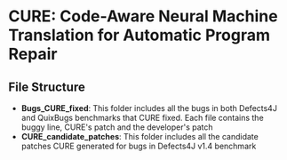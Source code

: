 # CURE: Code-Aware Neural Machine Translation for Automatic Program Repair

## File Structure
* **Bugs_CURE_fixed**: This folder includes all the bugs in both Defects4J and QuixBugs benchmarks that CURE fixed. Each file contains the buggy line, CURE's patch and the developer's patch
* **CURE_candidate_patches**: This folder includes all the candidate patches CURE generated for bugs in Defects4J v1.4 benchmark
